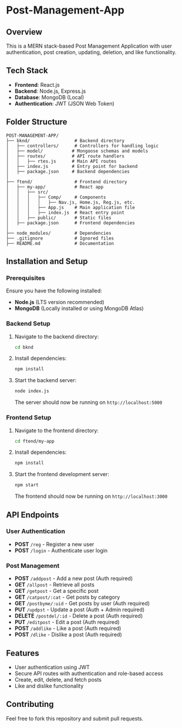 # Post-Management-App

## Overview
This is a MERN stack-based Post Management Application with user authentication, post creation, updating, deletion, and like functionality.

## Tech Stack
- **Frontend**: React.js
- **Backend**: Node.js, Express.js
- **Database**: MongoDB (Local)
- **Authentication**: JWT (JSON Web Token)

## Folder Structure
```
POST-MANAGEMENT-APP/
├── bknd/                 # Backend directory
│   ├── controllers/      # Controllers for handling logic
│   ├── model/           # Mongoose schemas and models
│   ├── routes/          # API route handlers
│   │   ├── rtes.js      # Main API routes
│   ├── index.js         # Entry point for backend
│   ├── package.json     # Backend dependencies
│
├── ftend/                # Frontend directory
│   ├── my-app/           # React app
│   │   ├── src/
│   │   │   ├── Comp/     # Components
│   │   │   │   ├── Nav.js, Home.js, Reg.js, etc.
│   │   │   ├── App.js    # Main application file
│   │   │   ├── index.js  # React entry point
│   │   ├── public/       # Static files
│   ├── package.json      # Frontend dependencies
│
├── node_modules/         # Dependencies
├── .gitignore            # Ignored files
├── README.md             # Documentation
```

## Installation and Setup
### Prerequisites
Ensure you have the following installed:
- **Node.js** (LTS version recommended)
- **MongoDB** (Locally installed or using MongoDB Atlas)

### Backend Setup
1. Navigate to the backend directory:
   ```sh
   cd bknd
   ```
2. Install dependencies:
   ```sh
   npm install
   ```
3. Start the backend server:
   ```sh
   node index.js
   ```
   The server should now be running on `http://localhost:5000`

### Frontend Setup
1. Navigate to the frontend directory:
   ```sh
   cd ftend/my-app
   ```
2. Install dependencies:
   ```sh
   npm install
   ```
3. Start the frontend development server:
   ```sh
   npm start
   ```
   The frontend should now be running on `http://localhost:3000`

## API Endpoints
### User Authentication
- **POST** `/reg` - Register a new user
- **POST** `/login` - Authenticate user login

### Post Management
- **POST** `/addpost` - Add a new post (Auth required)
- **GET** `/allpost` - Retrieve all posts
- **GET** `/getpost` - Get a specific post
- **GET** `/catpost/:cat` - Get posts by category
- **GET** `/postbyme/:uid` - Get posts by user (Auth required)
- **PUT** `/updpst` - Update a post (Auth + Admin required)
- **DELETE** `/postdel/:id` - Delete a post (Auth required)
- **PUT** `/editpost` - Edit a post (Auth required)
- **POST** `/addlike` - Like a post (Auth required)
- **POST** `/dlike` - Dislike a post (Auth required)

## Features
- User authentication using JWT
- Secure API routes with authentication and role-based access
- Create, edit, delete, and fetch posts
- Like and dislike functionality

## Contributing
Feel free to fork this repository and submit pull requests.

